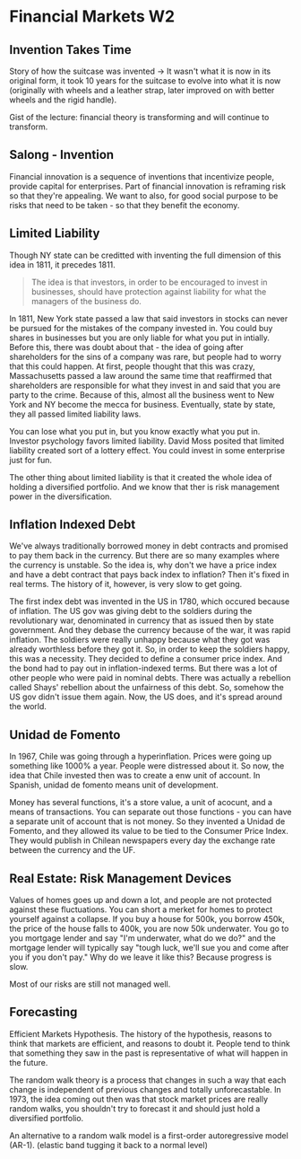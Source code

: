 # Financial Markets W2

## Invention Takes Time

Story of how the suitcase was invented -> It wasn't what it is now in its original form, it took 10 years for the suitcase to evolve into what it is now (originally with wheels and a leather strap, later improved on with better wheels and the rigid handle).

Gist of the lecture: financial theory is transforming and will continue to transform.

## Salong - Invention

Financial innovation is a sequence of inventions that incentivize people, provide capital for enterprises. Part of financial innovation is reframing risk so that they're appealing. We want to also, for good social purpose to be risks that need to be taken - so that they benefit the economy.

## Limited Liability

Though NY state can be creditted with inventing the full dimension of this idea in 1811, it precedes 1811.

>The idea is that investors, in order to be encouraged to invest in businesses, should have protection against liability for what the managers of the business do.

In 1811, New York state passed a law that said investors in stocks can never be pursued for the mistakes of the company invested in. You could buy shares in businesses but you are only liable for what you put in intially. Before this, there was doubt about that - the idea of going after shareholders for the sins of a company was rare, but people had to worry that this could happen. At first, people thought that this was crazy, Massachusetts passed a law around the same time that reaffirmed that shareholders are responsible for what they invest in and said that you are party to the crime. Because of this, almost all the business went to New York and NY become the mecca for business. Eventually, state by state, they all passed limited liability laws.

You can lose what you put in, but you know exactly what you put in. Investor psychology favors limited liability. David Moss posited that limited liability created sort of a lottery effect. You could invest in some enterprise just for fun.

The other thing about limited liability is that it created the whole idea of holding a diversified portfolio. And we know that ther is risk management power in the diversification.

## Inflation Indexed Debt

We've always traditionally borrowed money in debt contracts and promised to pay them back in the currency. But there are so many examples where the currency is unstable. So the idea is, why don't we have a price index and have a debt contract that pays back index to inflation? Then it's fixed in real terms. The history of it, however, is very slow to get going.

The first index debt was invented in the US in 1780, which occured because of inflation. The US gov was giving debt to the soldiers during the revolutionary war, denominated in currency that as issued then by state government. And they debase the currency because of the war, it was rapid inflation. The soldiers were really unhappy because what they got was already worthless before they got it. So, in order to keep the soldiers happy, this was a necessity. They decided to define a consumer price index. And the bond had to pay out in inflation-indexed terms. But there was a lot of other people who were paid in nominal debts. There was actually a rebellion called Shays' rebellion about the unfairness of this debt. So, somehow the US gov didn't issue them again. Now, the US does, and it's spread around the world.

## Unidad de Fomento

In 1967, Chile was going through a hyperinflation. Prices were going up something like 1000% a year. People were distressed about it. So now, the idea that Chile invested then was to create a enw unit of account. In Spanish, unidad de fomento means unit of development.

Money has several functions, it's a store value, a unit of acocunt, and a means of transactions. You can separate out those functions - you can have a separate unit of account that is not money. So they invented a Unidad de Fomento, and they allowed its value to be tied to the Consumer Price Index. They would publish in Chilean newspapers every day the exchange rate between the currency and the UF.

## Real Estate: Risk Management Devices

Values of homes goes up and down a lot, and people are not protected against these fluctuations. You can short a merket for homes to protect yourself against a collapse. If you buy a house for 500k, you borrow 450k, the price of the house falls to 400k, you are now 50k underwater. You go to you mortgage lender and say "I'm underwater, what do we do?" and the mortgage lender will typically say "tough luck, we'll sue you and come after you if you don't pay." Why do we leave it like this? Because progress is slow.

Most of our risks are still not managed well.

## Forecasting

Efficient Markets Hypothesis. The history of the hypothesis, reasons to think that markets are efficient, and reasons to doubt it. People tend to think that something they saw in the past is representative of what will happen in the future.

The random walk theory is a process that changes in such a way that each change is independent of previous changes and totally unforecastable. In 1973, the idea coming out then was that stock market prices are really random walks, you shouldn't try to forecast it and should just hold a diversified portfolio.

An alternative to a random walk model is a first-order autoregressive model (AR-1). (elastic band tugging it back to a normal level)
































